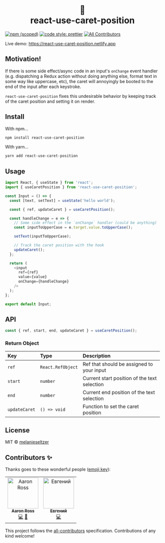 <h1 align="center">
  🎣
  <br />
  react-use-caret-position
</h1>

[![npm (scoped)](https://img.shields.io/npm/v/react-use-caret-position.svg)](https://www.npmjs.com/package/react-use-caret-position) [![code style: prettier](https://img.shields.io/badge/code_style-prettier-ff69b4.svg)](https://github.com/prettier/prettier) [![All Contributors](https://img.shields.io/badge/all_contributors-1-orange.svg?style=flat-square)](#contributors)

Live demo: https://react-use-caret-position.netlify.app

## Motivation!

If there is some side effect/async code in an input's `onChange` event handler (e.g. dispatching a Redux action without doing anything else, format text in some way like uppercase, etc), the caret will annoyingly be booted to the end of the input after each keystroke.

`react-use-caret-position` fixes this undesirable behavior by keeping track of the caret position and setting it on render.

## Install

With npm...

```bash
npm install react-use-caret-position
```

With yarn...

```bash
yarn add react-use-caret-position
```

## Usage

<!-- prettier-ignore -->
```js
import React, { useState } from 'react';
import { useCaretPosition } from 'react-use-caret-position';

const Input = () => {
  const [text, setText] = useState('hello world');

  const { ref, updateCaret } = useCaretPosition();

  const handleChange = e => {
    // Some side effect in the `onChange` handler (could be anything)
    const inputToUpperCase = e.target.value.toUpperCase();

    setText(inputToUpperCase);

    // Track the caret position with the hook
    updateCaret();
  };

  return (
    <input 
      ref={ref}
      value={value} 
      onChange={handleChange} 
    />
  );
};

export default Input;
```

## API

<!-- prettier-ignore -->
```js
const { ref, start, end, updateCaret } = useCaretPosition();
```

### Return Object

| Key           | Type              | Description                                  |
| :------------ | :---------------- | :------------------------------------------- |
| `ref`         | `React.RefObject` | Ref that should be assigned to your input    |
| `start`       | `number`          | Current start position of the text selection |
| `end`         | `number`          | Current end position of the text selection   |
| `updateCaret` | `() => void`      | Function to set the caret position           |

## License

MIT © [melanieseltzer](https://github.com/melanieseltzer)

## Contributors ✨

Thanks goes to these wonderful people ([emoji key](https://allcontributors.org/docs/en/emoji-key)):

<!-- ALL-CONTRIBUTORS-LIST:START - Do not remove or modify this section -->
<!-- prettier-ignore-start -->
<!-- markdownlint-disable -->
<table>
  <tbody>
    <tr>
      <td align="center"><a href="https://aaronross.tech"><img src="https://avatars1.githubusercontent.com/u/18172185?v=4?s=100" width="100px;" alt="Aaron Ross"/><br /><sub><b>Aaron Ross</b></sub></a><br /><a href="https://github.com/melanieseltzer/react-use-caret-position/commits?author=superhawk610" title="Code">💻</a> <a href="https://github.com/melanieseltzer/react-use-caret-position/commits?author=superhawk610" title="Documentation">📖</a></td>
      <td align="center"><a href="https://github.com/bin1357"><img src="https://avatars.githubusercontent.com/u/6586467?v=4?s=100" width="100px;" alt="Евгений"/><br /><sub><b>Евгений</b></sub></a><br /><a href="https://github.com/melanieseltzer/react-use-caret-position/commits?author=bin1357" title="Code">💻</a></td>
    </tr>
  </tbody>
</table>

<!-- markdownlint-restore -->
<!-- prettier-ignore-end -->

<!-- ALL-CONTRIBUTORS-LIST:END -->

This project follows the [all-contributors](https://github.com/all-contributors/all-contributors) specification. Contributions of any kind welcome!
